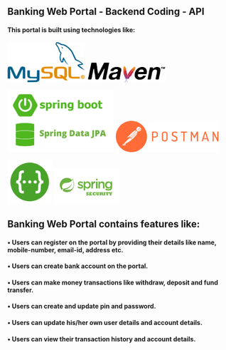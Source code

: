 ## Banking Web Portal - Backend Coding - API

#### This portal is built using technologies like:
<img src="https://github.com/RishabhShrivastav758/BankingPortalBackEnd/blob/main/assets/1231546453.png" alt="image" height="90">            <img src="https://github.com/RishabhShrivastav758/BankingPortalBackEnd/blob/main/assets/4532134553.png" alt="image" height="45">

<img src="https://github.com/RishabhShrivastav758/BankingPortalBackEnd/blob/main/assets/456456456.png" alt="image" height="140">             <img src="https://github.com/RishabhShrivastav758/BankingPortalBackEnd/blob/main/assets/6764645645.png" alt="image" height="70">

<img src="https://github.com/RishabhShrivastav758/BankingPortalBackEnd/blob/main/assets/32163546464684654.png" alt="image" height="100">           <img src="https://github.com/RishabhShrivastav758/BankingPortalBackEnd/blob/main/assets/4664654654.png" alt="image" height="80">

## Banking Web Portal contains features like:

####  • Users can register on the portal by providing their details like name, mobile-number, email-id, address etc. 
####  • Users can create bank account on the portal.
####  • Users can make money transactions like withdraw, deposit and fund transfer.
####  • Users can create and update pin and password.
####  • Users can update his/her own user details and account details.
####  • Users can view their transaction history and account details.

<!--
- Java Spring Boot Framework
- MySQL for data storage
- Maven for project management
- Postman for API testing
-->

